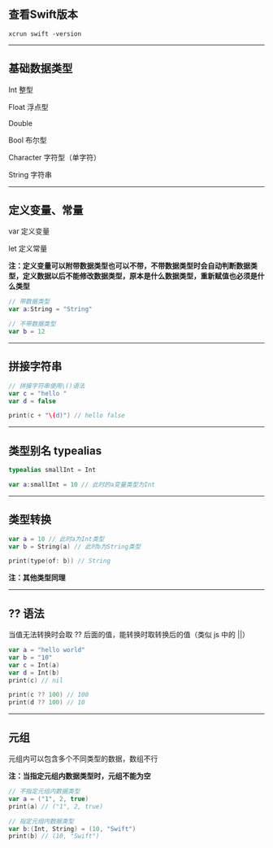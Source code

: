 ## 查看Swift版本

```shell
xcrun swift -version
```

------

## 基础数据类型

Int 整型

Float 浮点型

Double 

Bool 布尔型

Character 字符型（单字符）

String 字符串

------

## 定义变量、常量

var 定义变量

let 定义常量

**注：定义变量可以附带数据类型也可以不带，不带数据类型时会自动判断数据类型，定义数据以后不能修改数据类型，原本是什么数据类型，重新赋值也必须是什么类型**

```swift
// 带数据类型
var a:String = "String"

// 不带数据类型
var b = 12
```

------

## 拼接字符串

```swift
// 拼接字符串使用\()语法
var c = "hello "
var d = false

print(c + "\(d)") // hello false
```

------

## 类型别名 typealias

```swift
typealias smallInt = Int

var a:smallInt = 10 // 此时的a变量类型为Int
```

------

## 类型转换

```swift
var a = 10 // 此时a为Int类型
var b = String(a) // 此时b为String类型

print(type(of: b)) // String
```

**注：其他类型同理**

------

## ?? 语法

当值无法转换时会取 ?? 后面的值，能转换时取转换后的值（类似 js 中的 ||）

```swift
var a = "hello world"
var b = "10"
var c = Int(a)
var d = Int(b)
print(c) // nil

print(c ?? 100) // 100
print(d ?? 100) // 10
```

------

## 元组

元组内可以包含多个不同类型的数据，数组不行

**注：当指定元组内数据类型时，元组不能为空**

```swift
// 不指定元组内数据类型
var a = ("1", 2, true)
print(a) // ("1", 2, true)

// 指定元组内数据类型
var b:(Int, String) = (10, "Swift")
print(b) // (10, "Swift")
```

